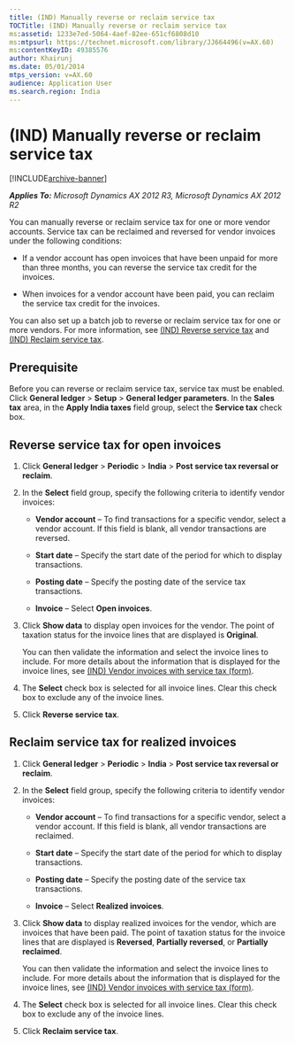 ```yaml
---
title: (IND) Manually reverse or reclaim service tax
TOCTitle: (IND) Manually reverse or reclaim service tax
ms:assetid: 1233e7ed-5064-4aef-82ee-651cf6808d10
ms:mtpsurl: https://technet.microsoft.com/library/JJ664496(v=AX.60)
ms:contentKeyID: 49385576
author: Khairunj
ms.date: 05/01/2014
mtps_version: v=AX.60
audience: Application User
ms.search.region: India
---
```


# (IND) Manually reverse or reclaim service tax 


[!INCLUDE[archive-banner](includes/archive-banner.md)]


_**Applies To:** Microsoft Dynamics AX 2012 R3, Microsoft Dynamics AX 2012 R2_

You can manually reverse or reclaim service tax for one or more vendor accounts. Service tax can be reclaimed and reversed for vendor invoices under the following conditions:

  - If a vendor account has open invoices that have been unpaid for more than three months, you can reverse the service tax credit for the invoices.

  - When invoices for a vendor account have been paid, you can reclaim the service tax credit for the invoices.

You can also set up a batch job to reverse or reclaim service tax for one or more vendors. For more information, see [(IND) Reverse service tax](ind-reverse-service-tax.md) and [(IND) Reclaim service tax](ind-reclaim-service-tax.md).

## Prerequisite

Before you can reverse or reclaim service tax, service tax must be enabled. Click **General ledger** \> **Setup** \> **General ledger parameters**. In the **Sales tax** area, in the **Apply India taxes** field group, select the **Service tax** check box.

## Reverse service tax for open invoices

1.  Click **General ledger** \> **Periodic** \> **India** \> **Post service tax reversal or reclaim**.

2.  In the **Select** field group, specify the following criteria to identify vendor invoices:
    
      - **Vendor account** – To find transactions for a specific vendor, select a vendor account. If this field is blank, all vendor transactions are reversed.
    
      - **Start date** – Specify the start date of the period for which to display transactions.
    
      - **Posting date** – Specify the posting date of the service tax transactions.
    
      - **Invoice** – Select **Open invoices**.

3.  Click **Show data** to display open invoices for the vendor. The point of taxation status for the invoice lines that are displayed is **Original**.
    
    You can then validate the information and select the invoice lines to include. For more details about the information that is displayed for the invoice lines, see [(IND) Vendor invoices with service tax (form)](https://technet.microsoft.com/library/jj678030\(v=ax.60\)).

4.  The **Select** check box is selected for all invoice lines. Clear this check box to exclude any of the invoice lines.

5.  Click **Reverse service tax**.

## Reclaim service tax for realized invoices

1.  Click **General ledger** \> **Periodic** \> **India** \> **Post service tax reversal or reclaim**.

2.  In the **Select** field group, specify the following criteria to identify vendor invoices:
    
      - **Vendor account** – To find transactions for a specific vendor, select a vendor account. If this field is blank, all vendor transactions are reclaimed.
    
      - **Start date** – Specify the start date of the period for which to display transactions.
    
      - **Posting date** – Specify the posting date of the service tax transactions.
    
      - **Invoice** – Select **Realized invoices**.

3.  Click **Show data** to display realized invoices for the vendor, which are invoices that have been paid. The point of taxation status for the invoice lines that are displayed is **Reversed**, **Partially reversed**, or **Partially reclaimed**.
    
    You can then validate the information and select the invoice lines to include. For more details about the information that is displayed for the invoice lines, see [(IND) Vendor invoices with service tax (form)](https://technet.microsoft.com/library/jj678030\(v=ax.60\)).

4.  The **Select** check box is selected for all invoice lines. Clear this check box to exclude any of the invoice lines.

5.  Click **Reclaim service tax**.

  


